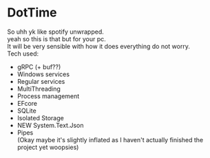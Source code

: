 # DotTime
So uhh yk like spotify unwrapped.\
yeah so this is that but for your pc.\
It will be very sensible with how it does everything do not worry.\
Tech used:
- gRPC (+ buf??)
- Windows services
- Regular services
- MultiThreading
- Process management
- EFcore 
- SQLite
- Isolated Storage
- NEW System.Text.Json
- Pipes\
(Okay maybe it's slightly inflated as I haven't actually finished the project yet woopsies)

